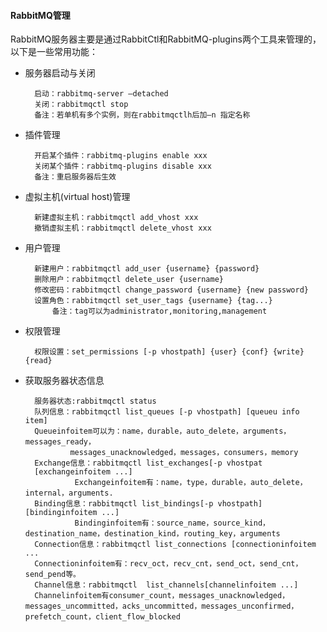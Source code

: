 #### RabbitMQ管理

RabbitMQ服务器主要是通过RabbitCtl和RabbitMQ-plugins两个工具来管理的，以下是一些常用功能：

- 服务器启动与关闭

		启动：rabbitmq-server –detached
		关闭：rabbitmqctl stop
		备注：若单机有多个实例，则在rabbitmqctlh后加–n 指定名称

- 插件管理

		开启某个插件：rabbitmq-plugins enable xxx
		关闭某个插件：rabbitmq-plugins disable xxx
		备注：重启服务器后生效

- 虚拟主机(virtual host)管理

		新建虚拟主机：rabbitmqctl add_vhost xxx
		撤销虚拟主机：rabbitmqctl delete_vhost xxx

- 用户管理

		新建用户：rabbitmqctl add_user {username} {password}
		删除用户：rabbitmqctl delete_user {username}
		修改密码：rabbitmqctl change_password {username} {new password}
		设置角色：rabbitmqctl set_user_tags {username} {tag...}
			备注：tag可以为administrator,monitoring,management

- 权限管理
	
		权限设置：set_permissions [-p vhostpath] {user} {conf} {write} {read}

- 获取服务器状态信息

		服务器状态:rabbitmqctl status
		队列信息：rabbitmqctl list_queues [-p vhostpath] [queueu info item]
		Queueinfoitem可以为：name，durable，auto_delete，arguments，messages_ready，
                messages_unacknowledged，messages，consumers，memory
		Exchange信息：rabbitmqctl list_exchanges[-p vhostpat
		[exchangeinfoitem ...]
                 Exchangeinfoitem有：name，type，durable，auto_delete，internal，arguments.
		Binding信息：rabbitmqctl list_bindings[-p vhostpath] [bindinginfoitem ...]       
                 Bindinginfoitem有：source_name，source_kind，destination_name，destination_kind，routing_key，arguments
		Connection信息：rabbitmqctl list_connections [connectioninfoitem ...
		Connectioninfoitem有：recv_oct，recv_cnt，send_oct，send_cnt，send_pend等。
		Channel信息：rabbitmqctl  list_channels[channelinfoitem ...]
		Channelinfoitem有consumer_count，messages_unacknowledged，messages_uncommitted，acks_uncommitted，messages_unconfirmed，prefetch_count，client_flow_blocked
